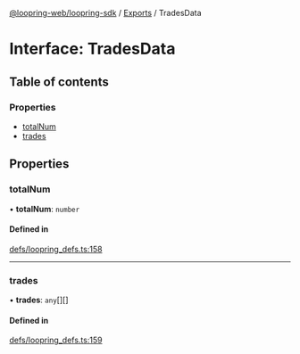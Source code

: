 [@loopring-web/loopring-sdk](../README.md) / [Exports](../modules.md) / TradesData

# Interface: TradesData

## Table of contents

### Properties

- [totalNum](TradesData.md#totalnum)
- [trades](TradesData.md#trades)

## Properties

### totalNum

• **totalNum**: `number`

#### Defined in

[defs/loopring_defs.ts:158](https://github.com/Loopring/loopring_sdk/blob/cd42b57/src/defs/loopring_defs.ts#L158)

___

### trades

• **trades**: `any`[][]

#### Defined in

[defs/loopring_defs.ts:159](https://github.com/Loopring/loopring_sdk/blob/cd42b57/src/defs/loopring_defs.ts#L159)

